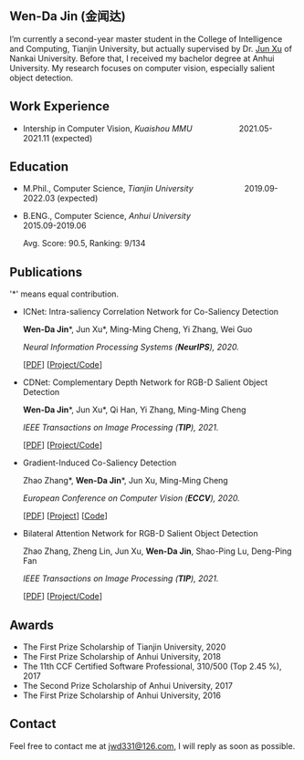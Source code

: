 ## Wen-Da Jin (金闻达)

I’m currently a second-year master student in the College of Intelligence and Computing, Tianjin University, but actually supervised by Dr. [Jun Xu](https://csjunxu.github.io/) of Nankai University. Before that, I received my bachelor degree at Anhui University. My research focuses on computer vision, especially salient object detection. 

## Work Experience
* Intership in Computer Vision, *Kuaishou MMU* &emsp;&emsp;&emsp; &emsp; &emsp;2021.05-2021.11 (expected)

## Education

* M.Phil., Computer Science, *Tianjin University* &emsp; &emsp; &emsp; &emsp; &emsp;2019.09-2022.03 (expected)

* B.ENG., Computer Science, *Anhui University* &emsp;&emsp;&emsp;&emsp;&emsp;&emsp; &emsp; &emsp; &emsp; &emsp;2015.09-2019.06

    Avg. Score: 90.5, Ranking: 9/134

## Publications
'*' means equal contribution.
* ICNet: Intra-saliency Correlation Network for Co-Saliency Detection

    **Wen-Da Jin***, Jun Xu*, Ming-Ming Cheng, Yi Zhang, Wei Guo

    *Neural Information Processing Systems (**NeurIPS**), 2020.*
    
    [[PDF](https://drive.google.com/file/d/136QcPth7WeMilb2mh-V78122ys5_RckN/view)] [[Project/Code](https://github.com/blanclist/ICNet)]

* CDNet: Complementary Depth Network for RGB-D Salient Object Detection

    **Wen-Da Jin***, Jun Xu*, Qi Han, Yi Zhang, Ming-Ming Cheng

    *IEEE Transactions on Image Processing (**TIP**), 2021.*

    [[PDF](https://ieeexplore.ieee.org/document/9366409)] [[Project/Code](https://github.com/blanclist/CDNet)]

* Gradient-Induced Co-Saliency Detection

    Zhao Zhang*, **Wen-Da Jin***, Jun Xu, Ming-Ming Cheng

    *European Conference on Computer Vision (**ECCV**), 2020.*

    [[PDF](https://arxiv.org/abs/2004.13364)] [[Project](http://www.zhaozhang.net/coca.html)] [[Code](https://github.com/zzhanghub/gicd)]

* Bilateral Attention Network for RGB-D Salient Object Detection

    Zhao Zhang, Zheng Lin, Jun Xu, **Wen-Da Jin**, Shao-Ping Lu, Deng-Ping Fan

    *IEEE Transactions on Image Processing (**TIP**), 2021.* 

    [[PDF](https://ieeexplore.ieee.org/document/9321705)] [[Project/Code](https://github.com/zzhanghub/bianet)]

## Awards
* The First Prize Scholarship of Tianjin University, 2020
* The First Prize Scholarship of Anhui University, 2018
* The 11th CCF Certified Software Professional, 310/500 (Top 2.45 %), 2017
* The Second Prize Scholarship of Anhui University, 2017
* The First Prize Scholarship of Anhui University, 2016

## Contact

Feel free to contact me at jwd331@126.com, I will reply as soon as possible.
